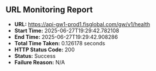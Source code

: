 ## URL Monitoring Report

- **URL:** https://api-gw1-prod1.fisglobal.com/gw/v1/health
- **Start Time:** 2025-06-27T19:29:42.782108
- **End Time:** 2025-06-27T19:29:42.908286
- **Total Time Taken:** 0.126178 seconds
- **HTTP Status Code:** 200
- **Status:** Success
- **Failure Reason:** N/A

